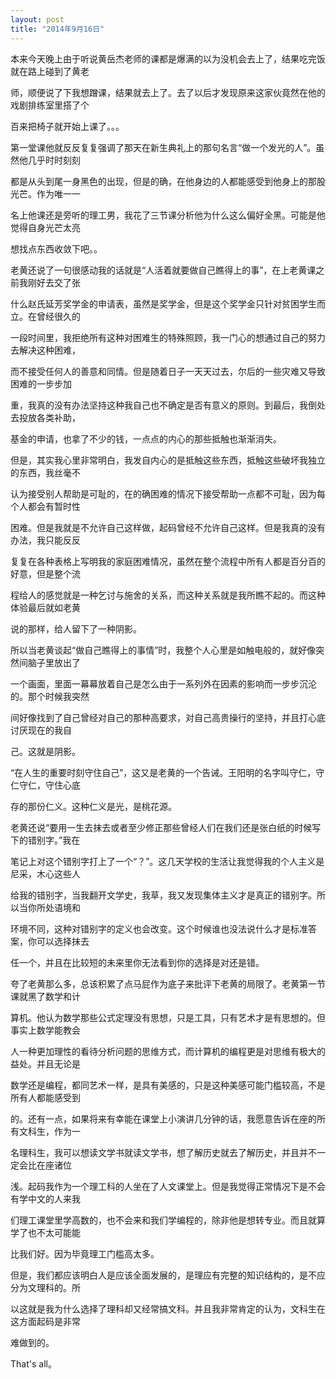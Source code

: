 ```yaml
---
layout: post
title: "2014年9月16日"
---
```



本来今天晚上由于听说黄岳杰老师的课都是爆满的以为没机会去上了，结果吃完饭就在路上碰到了黄老

师，顺便说了下我想蹭课，结果就去上了。去了以后才发现原来这家伙竟然在他的戏剧排练室里搭了个

百来把椅子就开始上课了。。。

第一堂课他就反反复复强调了那天在新生典礼上的那句名言“做一个发光的人”。虽然他几乎时时刻刻

都是从头到尾一身黑色的出现，但是的确，在他身边的人都能感受到他身上的那股光芒。作为唯一一

名上他课还是旁听的理工男，我花了三节课分析他为什么这么偏好全黑。可能是他觉得自身光芒太亮

想找点东西收敛下吧。。

老黄还说了一句很感动我的话就是“人活着就要做自己瞧得上的事”，在上老黄课之前我刚好去交了张

什么赵氏延芳奖学金的申请表，虽然是奖学金，但是这个奖学金只针对贫困学生而立。在曾经很久的

一段时间里，我拒绝所有这种对困难生的特殊照顾，我一门心的想通过自己的努力去解决这种困难，

而不接受任何人的善意和同情。但是随着日子一天天过去，尔后的一些灾难又导致困难的一步步加

重，我真的没有办法坚持这种我自己也不确定是否有意义的原则。到最后，我倒处去投放各类补助，

基金的申请，也拿了不少的钱，一点点的内心的那些抵触也渐渐消失。

但是，其实我心里非常明白，我发自内心的是抵触这些东西，抵触这些破坏我独立的东西，我丝毫不

认为接受别人帮助是可耻的，在的确困难的情况下接受帮助一点都不可耻，因为每个人都会有暂时性

困难。但是我就是不允许自己这样做，起码曾经不允许自己这样。但是我真的没有办法，我只能反反

复复在各种表格上写明我的家庭困难情况，虽然在整个流程中所有人都是百分百的好意，但是整个流

程给人的感觉就是一种乞讨与施舍的关系，而这种关系就是我所瞧不起的。而这种体验最后就如老黄

说的那样，给人留下了一种阴影。

所以当老黄谈起“做自己瞧得上的事情”时，我整个人心里是如触电般的，就好像突然间脑子里放出了

一个画面，里面一幕幕放着自己是怎么由于一系列外在因素的影响而一步步沉沦的。那个时候我突然

间好像找到了自己曾经对自己的那种高要求，对自己高贵操行的坚持，并且打心底讨厌现在的我自

己。这就是阴影。

“在人生的重要时刻守住自己”，这又是老黄的一个告诫。王阳明的名字叫守仁，守仁守仁，守住心底

存的那份仁义。这种仁义是光，是桃花源。

老黄还说“要用一生去抹去或者至少修正那些曾经人们在我们还是张白纸的时候写下的错别字。”我在

笔记上对这个错别字打上了一个“？”。这几天学校的生活让我觉得我的个人主义是尼采，木心这些人

给我的错别字，当我翻开文学史，我草，我又发现集体主义才是真正的错别字。所以当你所处语境和

环境不同，这种对错别字的定义也会改变。这个时候谁也没法说什么才是标准答案，你可以选择抹去

任一个，并且在比较短的未来里你无法看到你的选择是对还是错。

夸了老黄那么多，总该积累了点马屁作为底子来批评下老黄的局限了。老黄第一节课就黑了数学和计

算机。他认为数学那些公式定理没有思想，只是工具，只有艺术才是有思想的。但事实上数学能教会

人一种更加理性的看待分析问题的思维方式，而计算机的编程更是对思维有极大的益处。并且无论是

数学还是编程，都同艺术一样，是具有美感的，只是这种美感可能门槛较高，不是所有人都能感受到

的。还有一点，如果将来有幸能在课堂上小演讲几分钟的话，我愿意告诉在座的所有文科生，作为一

名理科生，我可以想读文学书就读文学书，想了解历史就去了解历史，并且并不一定会比在座诸位

浅。起码我作为一个理工科的人坐在了人文课堂上。但是我觉得正常情况下是不会有学中文的人来我

们理工课堂里学高数的，也不会来和我们学编程的，除非他是想转专业。而且就算学了也不太可能能

比我们好。因为毕竟理工门槛高太多。

但是，我们都应该明白人是应该全面发展的，是理应有完整的知识结构的，是不应分为文理科的。所

以这就是我为什么选择了理科却又经常搞文科。并且我非常肯定的认为，文科生在这方面起码是非常

难做到的。

That's all。